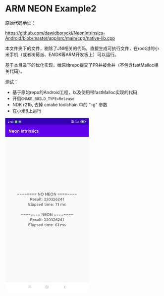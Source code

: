 # ARM NEON Example2

原始代码地址：

https://github.com/dawidborycki/NeonIntrinsics-Android/blob/master/app/src/main/cpp/native-lib.cpp


本文件夹下的文件，剔除了JNI相关的代码，直接生成可执行文件，在root过的小米手机（或者树莓派、EAIDK等ARM开发板上）可以运行。

基于本目录下的优化实现，给原始repo提交了PR并被合并（不包含fastMalloc相关代码）。

测试：
- 基于原始repo的Android工程，以及使用带fastMalloc实现的代码
- 开启`CMAKE_BUILD_TYPE=Release`
- NDK r21b, 去掉 cmake toolchain 中的 "-g" 参数
- 在小米8上运行

![](./save.jpg)